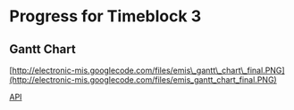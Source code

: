 # Progress for Timeblock 3 #

## Gantt Chart ##
[http://electronic-mis.googlecode.com/files/emis\_gantt\_chart\_final.PNG](http://electronic-mis.googlecode.com/files/emis_gantt_chart_final.PNG)

[API](http://code.google.com/p/electronic-mis/wiki/API)